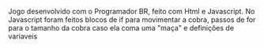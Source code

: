 Jogo desenvolvido com o Programador BR, feito com Html e Javascript. No Javascript foram feitos blocos de if para movimentar a cobra, passos de for para o tamanho da cobra caso ela coma uma "maça"  e definições de variaveis
